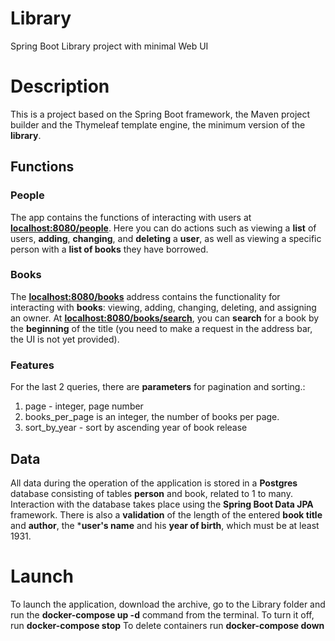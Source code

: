 # Library
Spring Boot Library project with minimal Web UI
# Description
This is a project based on the Spring Boot framework, the Maven project builder and the Thymeleaf template engine, the minimum version of the **library**.
## Functions
### People
The app contains the functions of interacting with users at <ins>**localhost:8080/people**</ins>. Here you can do actions such as viewing a **list** of users, **adding**, **changing**, and **deleting** a **user**, as well as viewing a specific person with a **list of books** they have borrowed.
### Books
The <ins>**localhost:8080/books**</ins> address contains the functionality for interacting with **books**: viewing, adding, changing, deleting, and assigning an owner.
At <ins>**localhost:8080/books/search**</ins>, you can **search** for a book by the **beginning** of the title (you need to make a request in the address bar, the UI is not yet provided).
### Features
For the last 2 queries, there are **parameters** for pagination and sorting.:
1. page - integer, page number
2. books_per_page is an integer, the number of books per page.
3. sort_by_year - sort by ascending year of book release
## Data
All data during the operation of the application is stored in a **Postgres** database consisting of tables **person** and book, related to 1 to many.
Interaction with the database takes place using the **Spring Boot Data JPA** framework.
There is also a **validation** of the length of the entered **book title** and **author**, the ***user's name** and his **year of birth**, which must be at least 1931.
# Launch
To launch the application, download the archive, go to the Library folder and run the **docker-compose up -d** command from the terminal.
To turn it off, run **docker-compose stop**
To delete containers run **docker-compose down**

